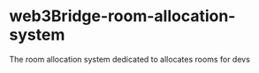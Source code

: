 # web3Bridge-room-allocation-system
 The room allocation system dedicated to allocates rooms for devs
